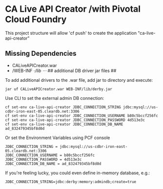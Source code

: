 CA Live API Creator  /with Pivotal Cloud Foundry
================================

This project structure will allow 'cf push' to create the application "ca-live-api-creator"



Missing Dependencies
-------------------------
* CALiveAPICreator.war 
* /WEB-INF
	  ⋅*/lib
	  	⋅⋅⋅* ## additional DB driver jar files ##

To add additional drivers to the .war file, add jar to directory and execute:
```
jar uf CALiveAPICreator.war WEB-INF/lib/derby.jar
```

Use CLI to set the external admin DB connection:
```
cf set-env ca-live-api-creator JDBC_CONNECTION_STRING jdbc:mysql://us-cdbr-iron-east-05.cleardb.net:3306
cf set-env ca-live-api-creator JDBC_CONNECTION_USERNAME b80c5bccf256fc
cf set-env ca-live-api-creator JDBC_CONNECTION_PASSWORD 4d513e3c
cf set-env ca-live-api-creator JDBC_CONNECTION_DB_NAME ad_832479345bf8d0d
```

Or set the Environment Variables using PCF console
```
JDBC_CONNECTION_STRING = jdbc:mysql://us-cdbr-iron-east-05.cleardb.net:3306
JDBC_CONNECTION_USERNAME = b80c5bccf256fc
JDBC_CONNECTION_PASSWORD = 4d513e3c
JDBC_CONNECTION_DB_NAME = ad_832479345bf8d0d
```

If you're feeling lucky, you could even define in-memory database, e.g.:
```
JDBC_CONNECTION_STRING=jdbc:derby:memory:admindb;create=true
```

